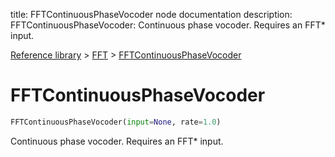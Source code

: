 title: FFTContinuousPhaseVocoder node documentation
description: FFTContinuousPhaseVocoder: Continuous phase vocoder. Requires an FFT* input.

[Reference library](../../index.md) > [FFT](../index.md) > [FFTContinuousPhaseVocoder](index.md)

# FFTContinuousPhaseVocoder

```python
FFTContinuousPhaseVocoder(input=None, rate=1.0)
```

Continuous phase vocoder. Requires an FFT* input.

